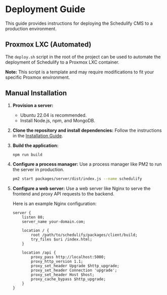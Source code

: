 # Deployment Guide

This guide provides instructions for deploying the Schedulify CMS to a production environment.

## Proxmox LXC (Automated)

The `deploy.sh` script in the root of the project can be used to automate the deployment of Schedulify to a Proxmox LXC container.

**Note:** This script is a template and may require modifications to fit your specific Proxmox environment.

## Manual Installation

1.  **Provision a server:**
    *   Ubuntu 22.04 is recommended.
    *   Install Node.js, npm, and MongoDB.

2.  **Clone the repository and install dependencies:**
    Follow the instructions in the [Installation Guide](INSTALLATION.md).

3.  **Build the application:**
    ```bash
    npm run build
    ```

4.  **Configure a process manager:**
    Use a process manager like PM2 to run the server in production.
    ```bash
    pm2 start packages/server/dist/index.js --name schedulify
    ```

5.  **Configure a web server:**
    Use a web server like Nginx to serve the frontend and proxy API requests to the backend.

    Here is an example Nginx configuration:

    ```nginx
    server {
        listen 80;
        server_name your-domain.com;

        location / {
            root /path/to/schedulify/packages/client/build;
            try_files $uri /index.html;
        }

        location /api {
            proxy_pass http://localhost:5000;
            proxy_http_version 1.1;
            proxy_set_header Upgrade $http_upgrade;
            proxy_set_header Connection 'upgrade';
            proxy_set_header Host $host;
            proxy_cache_bypass $http_upgrade;
        }
    }
    ```
